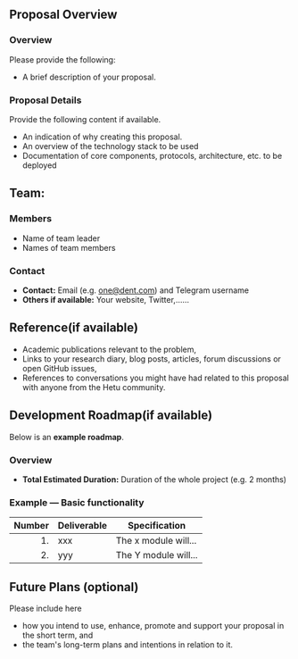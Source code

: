 ## Proposal Overview

### Overview

Please provide the following:

- A brief description of your proposal.

### Proposal Details
Provide the following content if available.
- An indication of why creating this proposal.
- An overview of the technology stack to be used
- Documentation of core components, protocols, architecture, etc. to be deployed

## Team:

### Members

- Name of team leader
- Names of team members

### Contact
- **Contact:** Email (e.g. one@dent.com) and Telegram username
- **Others if available:** Your website, Twitter,……

## Reference(if available)

- Academic publications relevant to the problem,
- Links to your research diary, blog posts, articles, forum discussions or open GitHub issues,
- References to conversations you might have had related to this proposal with anyone from the Hetu community.

## Development Roadmap(if available)

Below is an **example roadmap**. 

### Overview

- **Total Estimated Duration:** Duration of the whole project (e.g. 2 months)

### Example — Basic functionality

| Number | Deliverable | Specification |
| -----: | ----------- | ------------- |
| 1. | xxx | The x module will... |
| 2. | yyy | The Y module will... |


## Future Plans (optional)

Please include here

- how you intend to use, enhance, promote and support your proposal in the short term, and
- the team's long-term plans and intentions in relation to it.

